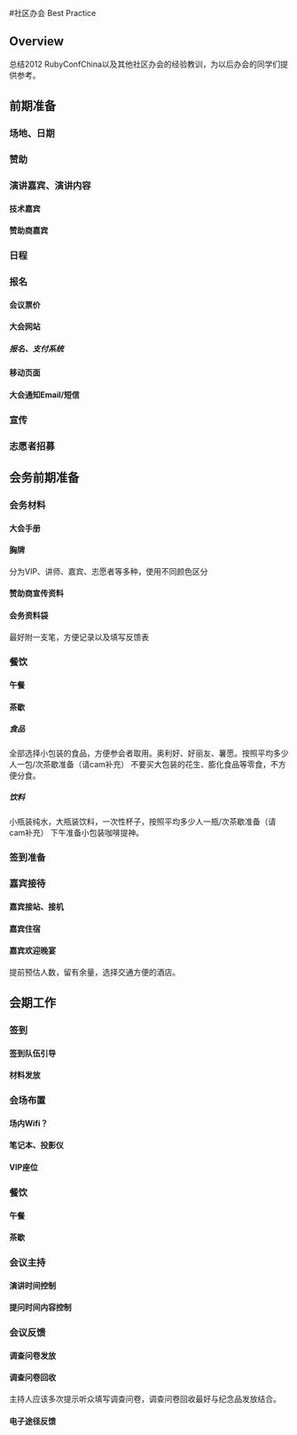 #社区办会 Best Practice

## Overview
总结2012 RubyConfChina以及其他社区办会的经验教训，为以后办会的同学们提供参考。

## 前期准备
### 场地、日期
### 赞助
### 演讲嘉宾、演讲内容
#### 技术嘉宾
#### 赞助商嘉宾
### 日程
### 报名
#### 会议票价
#### 大会网站
##### 报名、支付系统
#### 移动页面
#### 大会通知Email/短信
### 宣传
### 志愿者招募

## 会务前期准备
### 会务材料
#### 大会手册
#### 胸牌
分为VIP、讲师、嘉宾、志愿者等多种，使用不同颜色区分
#### 赞助商宣传资料
#### 会务资料袋
最好附一支笔，方便记录以及填写反馈表
### 餐饮
#### 午餐
#### 茶歇
##### 食品
全部选择小包装的食品，方便参会者取用。奥利好、好丽友、薯愿。按照平均多少人一包/次茶歇准备（请cam补充）
不要买大包装的花生、膨化食品等零食，不方便分食。
##### 饮料
小瓶装纯水，大瓶装饮料，一次性杯子，按照平均多少人一瓶/次茶歇准备（请cam补充）
下午准备小包装咖啡提神。
### 签到准备
### 嘉宾接待
#### 嘉宾接站、接机
#### 嘉宾住宿
#### 嘉宾欢迎晚宴
提前预估人数，留有余量，选择交通方便的酒店。


## 会期工作
### 签到
#### 签到队伍引导
#### 材料发放
### 会场布置
#### 场内Wifi？
#### 笔记本、投影仪
#### VIP座位
### 餐饮
#### 午餐
#### 茶歇
### 会议主持
#### 演讲时间控制
#### 提问时间内容控制
### 会议反馈
#### 调查问卷发放
#### 调查问卷回收
主持人应该多次提示听众填写调查问卷，调查问卷回收最好与纪念品发放结合。
#### 电子途径反馈
